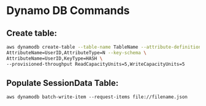 # Dynamo DB Commands

## Create table:
```sh
aws dynamodb create-table --table-name TableName --attribute-definitions \
AttributeName=UserID,AttributeType=N --key-schema \
AttributeName=UserID,KeyType=HASH \
--provisioned-throughput ReadCapacityUnits=5,WriteCapacityUnits=5
```

## Populate SessionData Table:
```
aws dynamodb batch-write-item --request-items file://filename.json
```
